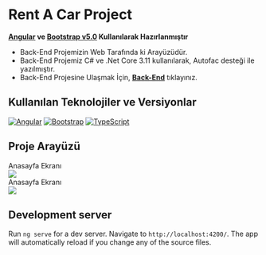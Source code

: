 # Rent A Car Project

**[Angular](https://angular.io/cli) ve [Bootstrap v5.0](https://getbootstrap.com/docs/5.0/getting-started/introduction/) Kullanılarak Hazırlanmıştır**

- Back-End Projemizin Web Tarafında ki Arayüzüdür.
- Back-End Projemiz C# ve .Net Core 3.11 kullanılarak, Autofac desteği ile yazılmıştır.
- Back-End Projesine Ulaşmak İçin, **[Back-End](https://github.com/aykutsahin98/ReCapProject)** tıklayınız.

## Kullanılan Teknolojiler ve Versiyonlar
[![Angular](https://img.shields.io/badge/Angular-v11.2.3-red?style=for-the-badge&logo=angular)](https://angular.io)
[![Bootstrap](https://img.shields.io/badge/Bootstrap-v5.0.0--beta2-blueviolet?style=for-the-badge&logo=bootstrap&logoColor=white)](https://getbootstrap.com)
[![TypeScript](https://img.shields.io/badge/Typescript-blue?style=for-the-badge&logo=typescript&logoColor=white)](https://www.typescriptlang.org)

## Proje Arayüzü 
<summary>Anasayfa Ekranı</summary>
<img src="https://user-images.githubusercontent.com/36954450/113724161-beae0c80-96fa-11eb-9866-40d8e1bc54e8.jpg">

<summary>Anasayfa Ekranı</summary>
<img src="https://user-images.githubusercontent.com/36954450/113724161-beae0c80-96fa-11eb-9866-40d8e1bc54e8.jpg">


## Development server

Run `ng serve` for a dev server. Navigate to `http://localhost:4200/`. The app will automatically reload if you change any of the source files.


